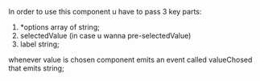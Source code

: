 In order to use this component
u have to pass 3 key parts:

1. *options array of string;
2. selectedValue (in case u wanna pre-selectedValue)
3. label string;

whenever value is chosen component
emits an event called
valueChosed that emits string;